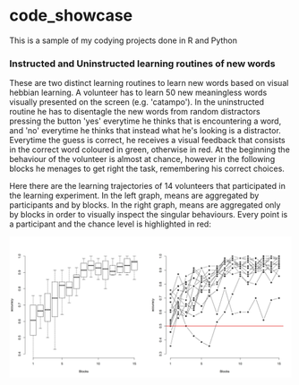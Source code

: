 # code_showcase
This is a sample of my codying projects done in R and Python
### Instructed and Uninstructed learning routines of new words
These are two distinct learning routines to learn new words based on visual hebbian learning. A volunteer has to learn 50 new meaningless words visually presented on the screen (e.g. 'catampo'). In the uninstructed routine he has to disentagle the new words from random distractors pressing the button 'yes' everytime he thinks that is encountering a word, and 'no' everytime he thinks that instead what he's looking is a distractor. Everytime the guess is correct, he receives a visual feedback that consists in the correct word coloured in green, otherwise in red. At the beginning the behaviour of the volunteer is almost at chance, however in the following blocks he menages to get right the task, remembering his correct choices.

Here there are the learning trajectories of 14 volunteers that participated in the learning experiment. In the left graph, means are aggregated by participants and by blocks. In the right graph, means are aggregated only by blocks in order to visually inspect the singular behaviours. Every point is a participant and the chance level is highlighted in red:

![Learning trajectory of participants in the uninstructed learning](unlearningTrajectories.jpg)
